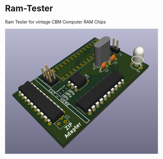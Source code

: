 # Ram-Tester
Ram Tester for vintage CBM Computer RAM Chips 

![Ram-Tester PCB](https://github.com/tops4u/Ram-Tester/blob/main/RamTester.png?raw=true)
